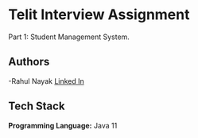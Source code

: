 
# Telit Interview Assignment

Part 1: Student Management System.

## Authors
-Rahul Nayak [Linked In ](https://www.linkedin.com/in/rahul-nayak-0074361a2/)


## Tech Stack

**Programming Language:** Java 11



